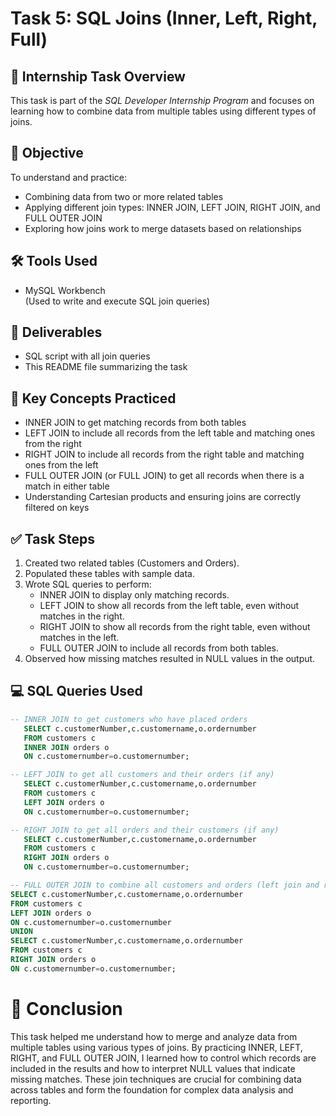 # Task 5: SQL Joins (Inner, Left, Right, Full)

## 📘 Internship Task Overview

This task is part of the *SQL Developer Internship Program* and focuses on learning how to combine data from multiple tables using different types of joins.

## 🎯 Objective

To understand and practice:
- Combining data from two or more related tables
- Applying different join types: INNER JOIN, LEFT JOIN, RIGHT JOIN, and FULL OUTER JOIN
- Exploring how joins work to merge datasets based on relationships

## 🛠️ Tools Used

- MySQL Workbench  
(Used to write and execute SQL join queries)

## 📁 Deliverables

- SQL script with all join queries  
- This README file summarizing the task

## 🧱 Key Concepts Practiced

- INNER JOIN to get matching records from both tables  
- LEFT JOIN to include all records from the left table and matching ones from the right  
- RIGHT JOIN to include all records from the right table and matching ones from the left  
- FULL OUTER JOIN (or FULL JOIN) to get all records when there is a match in either table  
- Understanding Cartesian products and ensuring joins are correctly filtered on keys

## ✅ Task Steps

1. Created two related tables (Customers and Orders).
2. Populated these tables with sample data.
3. Wrote SQL queries to perform:
   - INNER JOIN to display only matching records.
   - LEFT JOIN to show all records from the left table, even without matches in the right.
   - RIGHT JOIN to show all records from the right table, even without matches in the left.
   - FULL OUTER JOIN to include all records from both tables.
4. Observed how missing matches resulted in NULL values in the output.

## 💻 SQL Queries Used

```sql
-- INNER JOIN to get customers who have placed orders 
   SELECT c.customerNumber,c.customername,o.ordernumber 
   FROM customers c 
   INNER JOIN orders o 
   ON c.customernumber=o.customernumber;

-- LEFT JOIN to get all customers and their orders (if any)
   SELECT c.customerNumber,c.customername,o.ordernumber 
   FROM customers c 
   LEFT JOIN orders o 
   ON c.customernumber=o.customernumber;

-- RIGHT JOIN to get all orders and their customers (if any)
   SELECT c.customerNumber,c.customername,o.ordernumber 
   FROM customers c 
   RIGHT JOIN orders o 
   ON c.customernumber=o.customernumber;

-- FULL OUTER JOIN to combine all customers and orders (left join and right join by using union)
SELECT c.customerNumber,c.customername,o.ordernumber 
FROM customers c 
LEFT JOIN orders o 
ON c.customernumber=o.customernumber
UNION
SELECT c.customerNumber,c.customername,o.ordernumber 
FROM customers c 
RIGHT JOIN orders o 
ON c.customernumber=o.customernumber;
```
# 📌 Conclusion
This task helped me understand how to merge and analyze data from multiple tables using various types of joins. 
By practicing INNER, LEFT, RIGHT, and FULL OUTER JOIN, I learned how to control which records are included in the results and how to interpret NULL values that indicate missing matches.
These join techniques are crucial for combining data across tables and form the foundation for complex data analysis and reporting.
